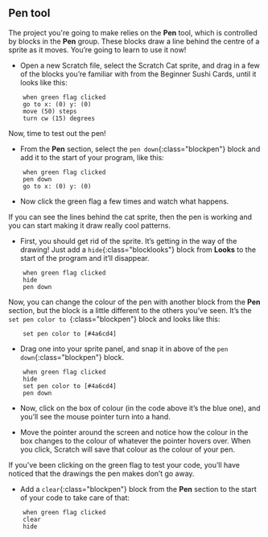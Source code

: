 ## Pen tool

The project you're going to make relies on the **Pen** tool, which is controlled by blocks in the **Pen** group. These blocks draw a line behind the centre of a sprite as it moves. You’re going to learn to use it now!

+ Open a new Scratch file, select the Scratch Cat sprite, and drag in a few of the blocks you’re familiar with from the Beginner Sushi Cards, until it looks like this: 

```blocks
    when green flag clicked
    go to x: (0) y: (0)
    move (50) steps
    turn cw (15) degrees
```

Now, time to test out the pen! 

+ From the **Pen** section, select the `pen down`{:class="blockpen"} block and add it to the start of your program, like this: 

```blocks
    when green flag clicked
    pen down
    go to x: (0) y: (0)
```

+ Now click the green flag a few times and watch what happens.

If you can see the lines behind the cat sprite, then the pen is working and you can start making it draw really cool patterns.

+ First, you should get rid of the sprite. It’s getting in the way of the drawing! Just add a `hide`{:class="blocklooks"} block from **Looks** to the start of the program and it’ll disappear. 

```blocks
    when green flag clicked
    hide
    pen down
```

Now, you can change the colour of the pen with another block from the **Pen** section, but the block is a little different to the others you’ve seen. It’s the `set pen color to `{:class="blockpen"} block and looks like this: 

```blocks
    set pen color to [#4a6cd4]
```

+ Drag one into your sprite panel, and snap it in above of the `pen down`{:class="blockpen"} block. 

```blocks
    when green flag clicked
    hide
    set pen color to [#4a6cd4]
    pen down
```

+ Now, click on the box of colour (in the code above it’s the blue one), and you’ll see the mouse pointer turn into a hand.

+ Move the pointer around the screen and notice how the colour in the box changes to the colour of whatever the pointer hovers over. When you click, Scratch will save that colour as the colour of your pen.

If you’ve been clicking on the green flag to test your code, you’ll have noticed that the drawings the pen makes don’t go away. 

+ Add a `clear`{:class="blockpen"} block from the **Pen** section to the start of your code to take care of that:

```blocks
    when green flag clicked
    clear
    hide
```
